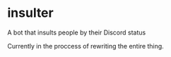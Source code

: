 # insulter
A bot that insults people by their Discord status

Currently in the proccess of rewriting the entire thing.
